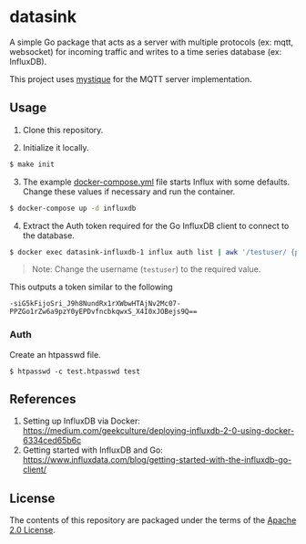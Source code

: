 # datasink

A simple Go package that acts as a server with multiple protocols (ex: mqtt, websocket) for incoming traffic and writes to a time series database (ex: InfluxDB).

This project uses [mystique](https://github.com/TheThingsIndustries/mystique) for the MQTT server implementation.

## Usage

1. Clone this repository.

2. Initialize it locally.

```bash
$ make init
```
3. The example [docker-compose.yml](./docker-compose.yml) file starts Influx with some defaults. Change these values if necessary and run the container.

```bash
$ docker-compose up -d influxdb
```

4. Extract the Auth token required for the Go InfluxDB client to connect to the database.

```bash
$ docker exec datasink-influxdb-1 influx auth list | awk '/testuser/ {print $4 " "}'
```
> Note: Change the username (`testuser`) to the required value.

This outputs a token similar to the following
```
-siG5kFijoSri_J9h8NundRx1rXWbwHTAjNv2Mc07-PPZGo1rZw6a9pzY0yEPDvfncbkqwxS_X4I0xJOBejs9Q==
```

### Auth

Create an htpasswd file.
```
$ htpasswd -c test.htpasswd test
```

## References

1. Setting up InfluxDB via Docker: https://medium.com/geekculture/deploying-influxdb-2-0-using-docker-6334ced65b6c
2. Getting started with InfluxDB and Go: https://www.influxdata.com/blog/getting-started-with-the-influxdb-go-client/

## License

The contents of this repository are packaged under the terms of the [Apache 2.0 License](./LICENSE).
